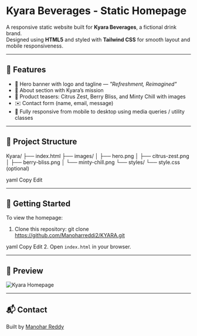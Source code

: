 # Kyara Beverages - Static Homepage

A responsive static website built for **Kyara Beverages**, a fictional drink brand.  
Designed using **HTML5** and styled with **Tailwind CSS** for smooth layout and mobile responsiveness.

---

## 🌟 Features

- 🎯 Hero banner with logo and tagline — *"Refreshment, Reimagined"*
- 📖 About section with Kyara’s mission
- 🍹 Product teasers: Citrus Zest, Berry Bliss, and Minty Chill with images
- ✉️ Contact form (name, email, message)
- 📱 Fully responsive from mobile to desktop using media queries / utility classes

---

## 📂 Project Structure

Kyara/
├── index.html
├── images/
│ ├── hero.png
│ ├── citrus-zest.png
│ ├── berry-bliss.png
│ └── minty-chill.png
└── styles/
└── style.css (optional)

yaml
Copy
Edit

---

## 🚀 Getting Started

To view the homepage:

1. Clone this repository:
git clone https://github.com/Manoharreddi2/KYARA.git

yaml
Copy
Edit
2. Open `index.html` in your browser.

---

## 📸 Preview

![Kyara Homepage](images/hero.png)

---

## 📬 Contact

Built by [Manohar Reddy](https://github.com/Manoharreddi2)
